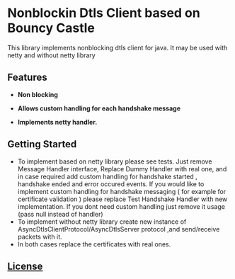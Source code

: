 # Nonblockin Dtls Client based on Bouncy Castle

This library implements nonblocking dtls client for java. It may be used with netty and without netty library 

## Features

* **Non blocking**

* **Allows custom handling for each handshake message**

* **Implements netty handler.** 

## Getting Started

* To implement based on netty library please see tests. Just remove Message Handler interface, Replace Dummy Handler with real one, and in case required add custom handling for handshake started , handshake ended and error occured events. If you would like to implement custom handling for handshake messaging ( for example for certificate validation ) please replace Test Handshake Handler with new implementation. If you dont need custom handling just remove it usage (pass null instead of handler) 
* To implement without netty library create new instance of AsyncDtlsClientProtocol/AsyncDtlsServer protocol ,and send/receive packets with it.
* In both cases replace the certificates with real ones. 

## [License](LICENSE.md)